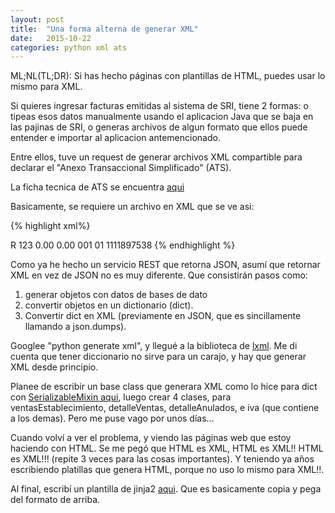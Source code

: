 ```yaml
---
layout: post
title:  "Una forma alterna de generar XML"
date:   2015-10-22
categories: python xml ats
---
```


ML;NL(TL;DR): Si has hecho p&aacute;ginas con plantillas de HTML, puedes usar lo mismo para XML.

Si quieres ingresar facturas emitidas al sistema de SRI, tiene 2 formas:
o tipeas esos datos manualmente usando el aplicacion Java que se baja 
en las pajinas de SRI, o generas archivos de algun formato que ellos puede 
entender e importar al aplicacion antemencionado.

Entre ellos, tuve un request de generar archivos XML compartible para declarar el 
"Anexo Transaccional Simplificado" (ATS). 

La ficha tecnica de ATS se encuentra [aqui](http://descargas.sri.gob.ec/download/anexos/ats/FICHA_TECNICA_ATS_NUEVO_AGOSTO2013_V1.doc)

Basicamente, se requiere un archivo en XML que se ve asi:

{% highlight xml%}
<?xml version="1.0" encoding="UTF-8" standalone="no"?>
<iva>
  <TipoIDInformante>R</TipoIDInformante>
  <IdInformante></IdInformante> <!-- RUC -->
  <razonSocial></razonSocial> <!-- nombre de la compania -->
  <totalVentas></totalVentas>
  <!-- mas campos emitidos -->
  <compras>
    <!-- una lista de compras -->
  </compras>
  <ventas>
    <!-- Aqui viene uno de estos por cada cliente -->
    <detalleVentas>
      <idCliente>123</idCliente>
      <valorRetIva>0.00</valorRetIva>
      <valorRetRenta>0.00</valorRetRenta>
      <!-- mas campos emitidos -->
    </detalleVentas>
  </ventas>
  <ventasEstablecimiento>
    <ventaEst>
      <codEstab>001</codEstab>
      <ventasEstab></ventasEstab>
    </ventaEst>
  </ventasEstablecimiento>

  <anulados>
    <!-- Aqui viene uno de estos por cada uno de facturas anulados -->
    <detalleAnulados>
      <tipoComprobante>01</tipoComprobante>
      <autorizacion>1111897538</autorizacion>
      <!-- mas campos emitidos -->
    </detalleAnulados>
  </anulados>
</iva>
{% endhighlight %}

Como ya he hecho un servicio REST que retorna JSON, asum&iacute; que retornar XML
en vez de JSON no es muy diferente. Que consistir&aacute;n pasos como:
1. generar objetos con datos de bases de dato
2. convertir objetos en un dictionario (dict).
3. Convertir dict en XML (previamente en JSON, que es sincillamente llamando a json.dumps).

Googlee "python generate xml", y llegu&eacute; a la biblioteca de [lxml](https://pymotw.com/2/xml/etree/ElementTree/create.html). Me di cuenta que tener diccionario no sirve para un carajo, y hay que generar XML desde principio.

Planee de escribir un base class que generara XML como lo hice para dict con 
[SerializableMixin aqui](https://github.com/qihqi/HenryFACTService/blob/new_schema/henry/base/serialization.py#L84), 
luego crear 4 clases, para ventasEstablecimiento, detalleVentas, detalleAnulados, e iva (que contiene a los demas).
Pero me puse vago por unos d&iacute;as...

Cuando volv&iacute; a ver el problema, y viendo las p&aacute;ginas web que estoy haciendo con HTML. Se me
peg&oacute; que HTML es XML, HTML es XML!! HTML es XML!!! (repite 3 veces para las cosas importantes). Y teniendo
ya a&ntilde;os escribiendo platillas que genera HTML, porque no uso lo mismo para XML!!.

Al final, escrib&iacute; un plantilla de jinja2 [aqui](https://github.com/qihqi/HenryFACTService/blob/new_schema/templates/accounting/ats.xml). Que es basicamente copia y pega del formato de arriba.

